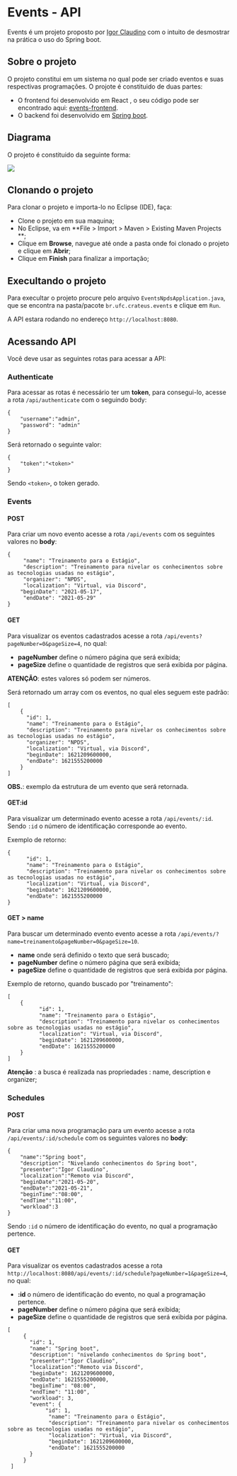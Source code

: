
# Events - API
Events é um projeto proposto por [Igor Claudino](https://github.com/igorclaudino) com o intuito de desmostrar na prática o uso do Spring boot.

## Sobre o projeto

O projeto constitui em um sistema no qual pode ser criado eventos e suas respectivas programações.
O projote é constituido de duas partes:

 * O frontend foi desenvolvido em React , o seu código pode ser encontrado aqui: [events-frontend](https://github.com/natanaelvieirab/events-npds-front). 
 * O backend foi desenvolvido em [Spring boot](https://start.spring.io/).
	
## Diagrama 
O projeto é constituido da seguinte forma:

![](./imgs/Events_NPDS.png)

## Clonando o projeto
Para clonar o projeto e importa-lo no Eclipse (IDE), faça:
 * Clone o projeto em sua maquina;
 * No Eclipse, va em **File > Import > Maven > Existing Maven Projects **;
 * Clique em **Browse**, navegue até onde a pasta onde foi clonado o projeto e clique em **Abrir**;
 * Clique em **Finish** para finalizar a importação;
 
## Execultando o projeto
Para execultar o projeto procure pelo arquivo `EventsNpdsApplication.java`, que se encontra na pasta/pacote `br.ufc.crateus.events` e clique em `Run`.

A API estara rodando no endereço `http://localhost:8080`.

## Acessando API

Você deve usar as seguintes rotas para acessar a API:

### Authenticate
Para acessar as rotas é necessário ter um **token**, para consegui-lo, acesse a rota `/api/authenticate` com o seguindo body:

```
{
	"username":"admin",
	"password": "admin"
}
```

Será retornado o seguinte valor: 

```
{
	"token":"<token>"
}
```
Sendo `<token>`, o token gerado.

### Events

#### POST
Para criar um novo evento acesse a rota `/api/events` com os seguintes valores no **body**:

```
{
	 "name": "Treinamento para o Estágio",
	 "description": "Treinamento para nivelar os conhecimentos sobre as tecnologias usadas no estágio",
	 "organizer": "NPDS",
	 "localization": "Virtual, via Discord",
    "beginDate": "2021-05-17",
	 "endDate": "2021-05-29"
}
```

#### GET
Para visualizar os eventos cadastrados acesse a rota `/api/events?pageNumber=0&pageSize=4`, no qual:
 * **pageNumber** define o número página que será exibida;
 * **pageSize** define o quantidade de registros que será exibida por página.
 
 **ATENÇÃO**: estes valores só podem ser números.
 
 Será retornado um array com os eventos, no qual eles seguem este padrão:

``` 
[
	{
	  "id": 1,
	  "name": "Treinamento para o Estágio",
	  "description": "Treinamento para nivelar os conhecimentos sobre as tecnologias usadas no estágio",
	  "organizer": "NPDS",
	  "localization": "Virtual, via Discord",
	  "beginDate": 1621209600000,
	  "endDate": 1621555200000
	}
]
```
**OBS.**: exemplo da estrutura de um evento que será retornada.

#### GET:id
Para visualizar um determinado evento acesse a rota `/api/events/:id`. Sendo `:id` o número de identificação corresponde ao evento.

Exemplo de retorno: 

``` 
{
	  "id": 1,
	  "name": "Treinamento para o Estágio",
	  "description": "Treinamento para nivelar os conhecimentos sobre as tecnologias usadas no estágio",
	  "localization": "Virtual, via Discord",
	  "beginDate": 1621209600000,
	  "endDate": 1621555200000
}
```

#### GET > name
Para buscar um determinado evento evento acesse a rota `/api/events/?name=treinamento&pageNumber=0&pageSize=10`. 
 * **name** onde será definido o texto que será buscado;
 * **pageNumber** define o número página que será exibida;
 * **pageSize** define o quantidade de registros que será exibida por página.

Exemplo de retorno, quando buscado por "treinamento": 

``` 
[
	{
		  "id": 1,
		  "name": "Treinamento para o Estágio",
		  "description": "Treinamento para nivelar os conhecimentos sobre as tecnologias usadas no estágio",
		  "localization": "Virtual, via Discord",
		  "beginDate": 1621209600000,
		  "endDate": 1621555200000
	}
]
```

**Atenção** : a busca é realizada nas propriedades : name, description e organizer; 

### Schedules

#### POST
Para criar uma nova programação para um evento acesse a rota `/api/events/:id/schedule` com os seguintes valores no **body**:

```
{	
	"name":"Spring boot",
	"description": "Nivelando conhecimentos do Spring boot",
	"presenter":"Igor Claudino",
	"localization":"Remoto via Discord",
	"beginDate":"2021-05-20",
	"endDate":"2021-05-21",
	"beginTime":"08:00",
	"endTime":"11:00",
	"workload":3
}
```

Sendo `:id` o número de identificação do evento, no qual a programação pertence.

#### GET
Para visualizar os eventos cadastrados acesse a rota `http://localhost:8080/api/events/:id/schedule?pageNumber=1&pageSize=4`, no qual:
 * **:id** o número de identificação do evento, no qual a programação pertence.
 * **pageNumber** define o número página que será exibida;
 * **pageSize** define o quantidade de registros que será exibida por página.
 
 ```
 [
	  {
	    "id": 1,
	    "name": "Spring boot",
	    "description": "nivelando conhecimentos do Spring boot",
	 	"presenter":"Igor Claudino",
	 	"localization":"Remoto via Discord",
	    "beginDate": 1621209600000,
	    "endDate": 1621555200000,
	    "beginTime": "08:00",
	    "endTime": "11:00",
	    "workload": 3,
	    "event": {
  	         "id": 1,
	  	  	  "name": "Treinamento para o Estágio",
	  	   	  "description": "Treinamento para nivelar os conhecimentos sobre as tecnologias usadas no estágio",
	  	   	  "localization": "Virtual, via Discord",
	  	   	  "beginDate": 1621209600000,
	  	   	  "endDate": 1621555200000
	    }
	  }
  ]
 ```
